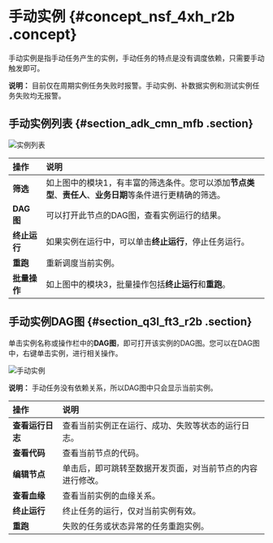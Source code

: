 # 手动实例 {#concept_nsf_4xh_r2b .concept}

手动实例是指手动任务产生的实例，手动任务的特点是没有调度依赖，只需要手动触发即可。

**说明：** 目前仅在周期实例任务失败时报警。手动实例、补数据实例和测试实例任务失败均无报警。

## 手动实例列表 {#section_adk_cmn_mfb .section}

![实例列表](http://static-aliyun-doc.oss-cn-hangzhou.aliyuncs.com/assets/img/16360/15646516198835_zh-CN.jpg)

|操作|说明|
|:-|:-|
|**筛选**|如上图中的模块1，有丰富的筛选条件。您可以添加**节点类型**、**责任人**、**业务日期**等条件进行更精确的筛选。|
|**DAG图**|可以打开此节点的DAG图，查看实例运行的结果。|
|**终止运行**|如果实例在运行中，可以单击**终止运行**，停止任务运行。|
|**重跑**|重新调度当前实例。|
|**批量操作**|如上图中的模块3，批量操作包括**终止运行**和**重跑**。|

## 手动实例DAG图 {#section_q3l_ft3_r2b .section}

单击实例名称或操作栏中的**DAG图**，即可打开该实例的DAG图。您可以在DAG图中，右键单击实例，进行相关操作。

![手动实例](http://static-aliyun-doc.oss-cn-hangzhou.aliyuncs.com/assets/img/16360/15646516198836_zh-CN.jpg)

**说明：** 手动任务没有依赖关系，所以DAG图中只会显示当前实例。

|操作|说明|
|:-|:-|
|**查看运行日志**|查看当前实例正在运行、成功、失败等状态的运行日志。|
|**查看代码**|查看当前节点的代码。|
|**编辑节点**|单击后，即可跳转至数据开发页面，对当前节点的内容进行修改。|
|**查看血缘**|查看当前实例的血缘关系。|
|**终止运行**|终止任务的运行，仅对当前实例有效。|
|**重跑**|失败的任务或状态异常的任务重跑实例。|


